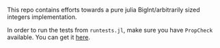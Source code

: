 This repo contains efforts towards a pure julia BigInt/arbitrarily sized integers implementation.

In order to run the tests from `runtests.jl`, make sure you have `PropCheck` available. You can get it [here](https://github.com/Seelengrab/PropCheck.jl).